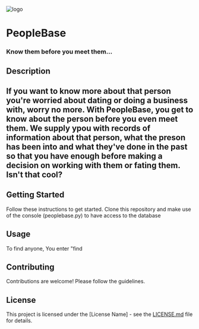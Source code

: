 ![logo](https://i.imgur.com/KwGEymn.png)

<h1>PeopleBase</h1>
<h3>Know them before you meet them...</h3>

<h2>Description<h2>
If you want to know more about that person you're worried about dating or doing a business with, worry no more. With PeopleBase, you get to know about the person before you even meet them. We supply ypou with records of information about that person, what the preson has been into and what they've done in the past so that you have enough before making a decision on working with them or fating them. Isn't that cool?

## Getting Started

Follow these instructions to get started.
Clone this repository and make use of the console (peoplebase.py) to have access to the database

## Usage

To find anyone, You enter "find <phone number>

## Contributing

Contributions are welcome! Please follow the guidelines.

## License

This project is licensed under the [License Name] - see the [LICENSE.md](LICENSE.md) file for details.
